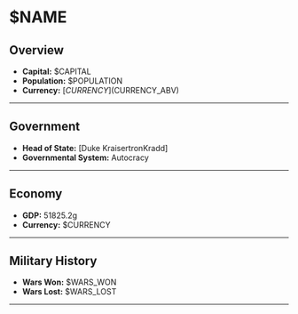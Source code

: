 # $NAME

## Overview

- **Capital:** $CAPITAL
- **Population:** $POPULATION
- **Currency:** [$CURRENCY] ($CURRENCY_ABV)

---

## Government

- **Head of State:** [Duke KraisertronKradd]
- **Governmental System:** Autocracy

---

## Economy

- **GDP:** 51825.2g
- **Currency:** $CURRENCY

---

## Military History

- **Wars Won:** $WARS_WON
- **Wars Lost:** $WARS_LOST

---

